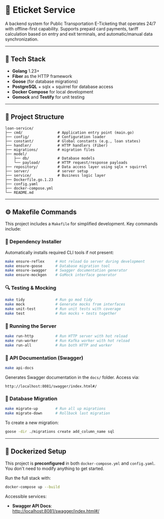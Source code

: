 # 🏦 Eticket Service

A backend system for Public Transportation E-Ticketing that operates 24/7 with offline-first capability. Supports prepaid card payments, tariff calculation based on entry and exit terminals, and automatic/manual data synchronization.

---

## 🚀 Tech Stack

- **Golang** 1.23+
- **Fiber** as the HTTP framework
- **Goose** (for database migrations)
- **PostgreSQL** + sqlx + squirrel for database access
- **Docker Compose** for local development
- **Gomock** and **Testify** for unit testing

---

## 📁 Project Structure

```
loan-service/
├── cmd/                # Application entry point (main.go)
├── config/             # Configuration loader
├── constant/           # Global constants (e.g., loan states)
├── handler/            # HTTP handlers (Fiber)
├── migrations/         # migration files
├── model/
│   ├── db/             # Database models
│   └── payload/        # HTTP request/response payloads
├── repository/         # Data access layer using sqlx + squirrel
├── server/             # server setup
├── service/            # Business logic layer
├── Dockerfile.go.1.23
├── config.yaml
├── docker-compose.yml
└── README.md
```

---

## ⚙️ Makefile Commands

This project includes a `Makefile` for simplified development. Key commands include:

### 🧰 Dependency Installer
Automatically installs required CLI tools if not present:
```bash
make ensure-reflex     # Hot reload Go server during development
make ensure-goose      # Database migration tool
make ensure-swagger    # Swagger documentation generator
make ensure-mockgen    # GoMock interface generator
```

### 🔍 Testing & Mocking
```bash
make tidy              # Run go mod tidy
make mock              # Generate mocks from interfaces
make unit-test         # Run unit tests with coverage
make test              # Run mocks + tests together
```

### 🚀 Running the Server
```bash
make run-http          # Run HTTP server with hot reload
make run-worker        # Run Kafka worker with hot reload
make run-all           # Run both HTTP and worker
```

### 📄 API Documentation (Swagger)
```bash
make api-docs
```
Generates Swagger documentation in the `docs/` folder. Access via:

```
http://localhost:8081/swagger/index.html#/
```

### 🔧 Database Migration
```bash
make migrate-up        # Run all up migrations
make migrate-down      # Rollback last migration
```

To create a new migration:
```bash
goose -dir ./migrations create add_column_name sql
```

---

## 🐳 Dockerized Setup

This project is **preconfigured** in both `docker-compose.yml` and `config.yaml`. You don't need to modify anything to get started.

Run the full stack with:

```bash
docker-compose up --build
```

Accessible services:

- **Swagger API Docs**:  
  [http://localhost:8081/swagger/index.html#/](http://localhost:8081/swagger/index.html#/)
